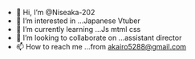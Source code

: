 - 👋 Hi, I’m @Niseaka-202
- 👀 I’m interested in ...Japanese Vtuber
- 🌱 I’m currently learning ...Js mtml css 
- 💞️ I’m looking to collaborate on ...assistant director
- 📫 How to reach me ...from akairo5288@gmail.com

<!---
Niseaka-202/Niseaka-202 is a ✨ special ✨ repository because its `README.md` (this file) appears on your GitHub profile.
You can click the Preview link to take a look at your changes.
--->
